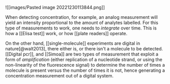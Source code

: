 ![[images/Pasted image 20221230113844.png]]

When detecting concentration, for example, an analog measurement will yield an intensity proportional to the amount of analytes labelled. For this type of measurements to work, one needs to *integrate* over time. This is how a [[Elisa test]] work, or how [[plate readers]] operate. 

On the other hand, [[single-molecule]] experiments are digital in nature[@walt2013], there either is, or there isn't a molecule to be detected. [[Digital pcr]], and [[Simoa]] are two types of measurement that exploit a form of *amplification* (either replication of a nucleotide strand, or using the non-linearity of the fluorescence signal) to determine the number of times a molecule is present versus the number of times it is not, hence generating a concentration measurement out of a digital system. 